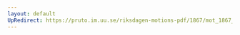 ```yaml
---
layout: default
UpRedirect: https://pruto.im.uu.se/riksdagen-motions-pdf/1867/mot_1867__fk__56/mot_1867__fk__56-002.pdf
---
```

